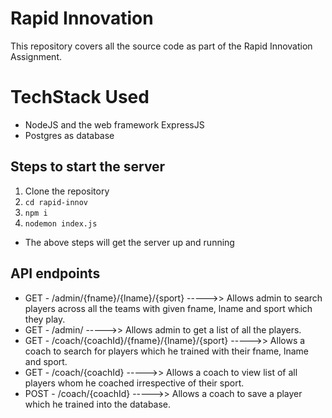 # Rapid Innovation

This repository covers all the source code as part of the Rapid Innovation Assignment.

# TechStack Used

- NodeJS and the web framework ExpressJS
- Postgres as database

## Steps to start the server

1. Clone the repository
2. `cd rapid-innov`
3. `npm i`
4. `nodemon index.js`

- The above steps will get the server up and running

## API endpoints

- GET - /admin/{fname}/{lname}/{sport} ----->> Allows admin to search players across all the teams with given fname, lname and sport which they play.
- GET - /admin/ ----->> Allows admin to get a list of all the players.
- GET - /coach/{coachId}/{fname}/{lname}/{sport} ----->> Allows a coach to search for players which he trained with their fname, lname and sport.
- GET - /coach/{coachId} ----->> Allows a coach to view list of all players whom he coached irrespective of their sport.
- POST - /coach/{coachId} ----->> Allows a coach to save a player which he trained into the database.

```

```
